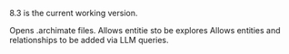8.3 is the current working version.

Opens .archimate files.
Allows entitie sto be explores
Allows entities and relationships to be added via LLM queries.

